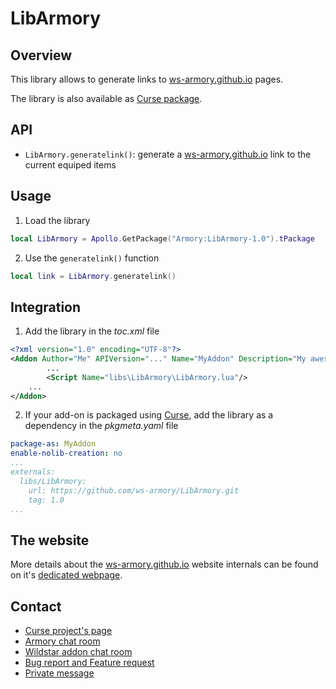 # LibArmory #

## Overview ##
This library allows to generate links to [ws-armory.github.io](http://ws-armory.github.io) pages.

The library is also available as [Curse package](http://www.curse.com/ws-addons/wildstar/231193-libarmory).


## API ##
- `LibArmory.generatelink()`: generate a [ws-armory.github.io](http://ws-armory.github.io) link to the current equiped items

## Usage ##
1. Load the library
```lua
local LibArmory = Apollo.GetPackage("Armory:LibArmory-1.0").tPackage
```

2. Use the `generatelink()` function

```lua
local link = LibArmory.generatelink()
```

## Integration ##
1. Add the library in the _toc.xml_ file

```xml
<?xml version="1.0" encoding="UTF-8"?>
<Addon Author="Me" APIVersion="..." Name="MyAddon" Description="My awesome add-on">
        ...
        <Script Name="libs\LibArmory\LibArmory.lua"/>
	...
</Addon>
```

2. If your add-on is packaged using [Curse](http://curse.com/ws-addons/wildstar), add the library as a dependency in the _pkgmeta.yaml_ file

```yaml
package-as: MyAddon
enable-nolib-creation: no
...
externals:
  libs/LibArmory:
    url: https://github.com/ws-armory/LibArmory.git
    tag: 1.0
...
```

## The website ##

More details about the [ws-armory.github.io](http://ws-armory.github.io) website internals can be found on it's [dedicated webpage](https://github.com/ws-armory/ws-armory.github.io).


## Contact ##
* [Curse project's page](http://www.curse.com/ws-addons/wildstar/231193)
* [Armory chat room](https://gitter.im/ws-armory/chat/~chat)
* [Wildstar addon chat room](https://gitter.im/ws-armory/Armory/~chat)
* [Bug report and Feature request](https://github.com/ws-armory/Armory/issues)
* [Private message](https://github.com/olbat)
```
